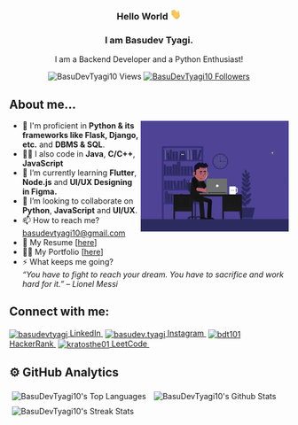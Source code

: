 <div align="center">
    <h3> Hello World <img src="./gifs/hi.gif" height="20px" width="20px"></h3>
    <h3>I am Basudev Tyagi.</h3>
    <p>I am a Backend Developer and a Python Enthusiast!</p>
    <p align="center">
        <img src="https://komarev.com/ghpvc/?username=BasuDevTyagi10&label=Profile%20views&color=blueviolet&style=flat" alt="BasuDevTyagi10 Views" />
        <a href="https://github.com/BasuDevTyagi10?tab=followers"><img src="https://img.shields.io/github/followers/BasuDevTyagi10?label=Followers&style=social" alt="BasuDevTyagi10 Followers"></a>
    </p>
</div>

<div>
<h2>About me...</h2>
<img alt="NightCoding" src="./gifs/download.gif" height="200px" align="right"/>
<ul>
<li>💪 I'm proficient in <b>Python & its frameworks like Flask, Django, etc.</b> and <b>DBMS & SQL</b>.</li>
<li>👨‍💻 I also code in <b>Java</b>, <b>C/C++</b>, <b>JavaScript</b></li>
<li>🌱 I’m currently learning <b>Flutter</b>, <b>Node.js</b> and <b>UI/UX Designing in Figma.</b>
</li>
<li>🤝 I’m looking to collaborate on <b>Python</b>, <b>JavaScript</b> and <b>UI/UX</b>.</li>
<li>📫 How to reach me? <a href="mailto:basudevtyagi10@gmail.com">basudevtyagi10@gmail.com</a></li>
<li>📄 My Resume [<a href="./resume/Basudev Tyagi.pdf">here</a>]</li>
<li>👨‍💼 My Portfolio [<a href="https://basudevtyagi10.github.io/portfolio/">here</a>]</li>
<li>⚡ What keeps me going?<br><i>“You have to fight to reach your dream. You have to sacrifice and work hard for it.” – Lionel Messi</i></li>
</ul>
</div>

<div>
<h2>Connect with me:</h2>

<a href="https://www.linkedin.com/in/basudevtyagi/" target="blank"><img align="center" src="https://external-content.duckduckgo.com/iu/?u=https%3A%2F%2Fwww.mareauxoiseaux.fr%2Fwp-content%2Fuploads%2F2019%2F04%2Flogo-linkedin.png&f=1&nofb=1" alt="basudevtyagi" height="30" width="30"/> LinkedIn&nbsp;</a>
<a href="https://www.instagram.com/basudev.tyagi/" target="blank"><img align="center" src="https://external-content.duckduckgo.com/iu/?u=http%3A%2F%2Fpngimg.com%2Fuploads%2Finstagram%2Finstagram_PNG9.png&f=1&nofb=1" alt="basudev.tyagi" height="30" width="30"/> Instagram&nbsp;</a>
<a href="https://www.hackerrank.com/bdt101" target="blank"><img align="center" src="https://external-content.duckduckgo.com/iu/?u=https%3A%2F%2F1.bp.blogspot.com%2F-ULT9oDhqr24%2FXJYCrttOEpI%2FAAAAAAAAJYE%2FinXHXlzblBI3SbcGpiUj4TMNj-E8uPlaQCK4BGAYYCw%2Fs1600%2Flogo%252Bhackerrank%252Bicon.png&f=1&nofb=1" alt="bdt101" height="30" width="30"/> HackerRank&nbsp;</a>
<a href="https://leetcode.com/tyagi101basudev/" target="blank"><img align="center" src="https://external-content.duckduckgo.com/iu/?u=https%3A%2F%2Fleetcode.com%2Fstatic%2Fimages%2FLeetCode_logo.png&f=1&nofb=1" alt="kratosthe01" height="30" width="30"/> LeetCode&nbsp;</a>
</div>

<div>
<h2>⚙️&nbsp;GitHub Analytics</h2>
<img height="180px" style="margin: 5px" src="https://github-readme-stats.vercel.app/api/top-langs?username=BasuDevTyagi10&show_icons=true&locale=en&layout=compact&theme=midnight-purple" alt="BasuDevTyagi10's Top Languages" />

<img height="180px" style="margin: 5px" src="https://github-readme-stats.vercel.app/api?username=BasuDevTyagi10&count_private=true&show_icons=true&locale=en&theme=midnight-purple" alt="BasuDevTyagi10's Github Stats"/>

<img height="180px" style="margin: 5px" src="https://github-readme-streak-stats.herokuapp.com/?user=BasuDevTyagi10&show_icons=true&theme=midnight-purple" alt="BasuDevTyagi10's Streak Stats" />
</div>
